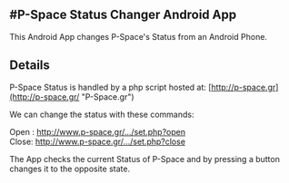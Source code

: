 #P-Space Status Changer Android App
----------------------------------

This Android App changes P-Space's Status from an Android Phone.

Details
-------
P-Space Status is handled by a php script hosted at: [http://p-space.gr](http://p-space.gr/ "P-Space.gr")

We can change the status with these commands:

Open : http://www.p-space.gr/.../set.php?open <br />
Close: http://www.p-space.gr/.../set.php?close <br />

The App checks the current Status of P-Space and by pressing a button changes it to the opposite state.